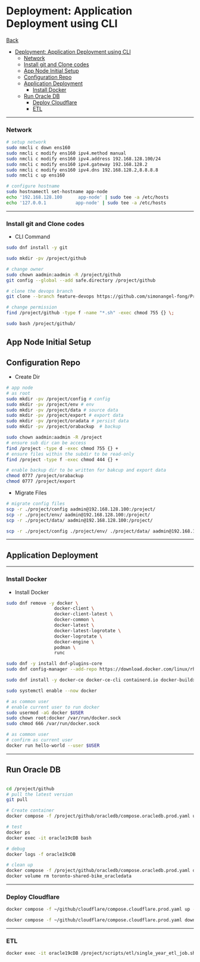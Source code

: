 # Deployment: Application Deployment using CLI

[Back](../../../README.md)

- [Deployment: Application Deployment using CLI](#deployment-application-deployment-using-cli)
    - [Network](#network)
    - [Install git and Clone codes](#install-git-and-clone-codes)
  - [App Node Initial Setup](#app-node-initial-setup)
  - [Configuration Repo](#configuration-repo)
  - [Application Deployment](#application-deployment)
    - [Install Docker](#install-docker)
  - [Run Oracle DB](#run-oracle-db)
    - [Deploy Cloudflare](#deploy-cloudflare)
    - [ETL](#etl)

---

### Network

```sh
# setup network
sudo nmcli c down ens160
sudo nmcli c modify ens160 ipv4.method manual
sudo nmcli c modify ens160 ipv4.address 192.168.128.100/24
sudo nmcli c modify ens160 ipv4.gateway 192.168.128.2
sudo nmcli c modify ens160 ipv4.dns 192.168.128.2,8.8.8.8
sudo nmcli c up ens160

# configure hostname
sudo hostnamectl set-hostname app-node
echo '192.168.128.100      app-node' | sudo tee -a /etc/hosts
echo '127.0.0.1           app-node' | sudo tee -a /etc/hosts
```

---

### Install git and Clone codes

- CLI Command

```sh
sudo dnf install -y git

sudo mkdir -pv /project/github

# change owner
sudo chown aadmin:aadmin -R /project/github
git config --global --add safe.directory /project/github

# clone the devops branch
git clone --branch feature-devops https://github.com/simonangel-fong/Project-Toronto_Shared-Bike.git /project/github

# change permission
find /project/github -type f -name "*.sh" -exec chmod 755 {} \;

sudo bash /project/github/
```

## App Node Initial Setup

## Configuration Repo

- Create Dir

```sh
# app node
# as root
sudo mkdir -pv /project/config # config
sudo mkdir -pv /project/env # env
sudo mkdir -pv /project/data # source data
sudo mkdir -pv /project/export # export data
sudo mkdir -pv /project/oradata # persist data
sudo mkdir -pv /project/orabackup  # backup

sudo chown aadmin:aadmin -R /project
# ensure sub dir can be access
find /project -type d -exec chmod 755 {} +
# ensure files within the subdir to be read-only
find /project -type f -exec chmod 444 {} +

# enable backup dir to be written for bakcup and export data
chmod 0777 /project/orabackup
chmod 0777 /project/export
```

- Migrate Files

```sh
# migrate config files
scp -r ./project/config aadmin@192.168.128.100:/project/
scp -r ./project/env/ aadmin@192.168.128.100:/project/
scp -r ./project/data/ aadmin@192.168.128.100:/project/

scp -r ./project/config ./project/env/ ./project/data/ aadmin@192.168.128.100:/project/
```

---

## Application Deployment

---

### Install Docker

- Install Docker

```sh
sudo dnf remove -y docker \
                  docker-client \
                  docker-client-latest \
                  docker-common \
                  docker-latest \
                  docker-latest-logrotate \
                  docker-logrotate \
                  docker-engine \
                  podman \
                  runc

sudo dnf -y install dnf-plugins-core
sudo dnf config-manager --add-repo https://download.docker.com/linux/rhel/docker-ce.repo

sudo dnf install -y docker-ce docker-ce-cli containerd.io docker-buildx-plugin docker-compose-plugin

sudo systemctl enable --now docker

# as common user
# enable current user to run docker
sudo usermod -aG docker $USER
sudo chown root:docker /var/run/docker.sock
sudo chmod 666 /var/run/docker.sock

# as common user
# confirm as current user
docker run hello-world --user $USER
```

---

## Run Oracle DB

```sh

cd /project/github
# pull the latest version
git pull

# Create container
docker compose -f /project/github/oracledb/compose.oracledb.prod.yaml up --build -d && docker exec -it -u root:root oracle19cDB bash /project/scripts/init/init.sh

# test
docker ps
docker exec -it oracle19cDB bash

# debug
docker logs -f oracle19cDB

# clean up
docker compose -f /project/github/oracledb/compose.oracledb.prod.yaml down
docker volume rm toronto-shared-bike_oracledata
```

---

### Deploy Cloudflare

```sh
docker compose -f ~/github/cloudflare/compose.cloudflare.prod.yaml up --build -d

docker compose -f ~/github/cloudflare/compose.cloudflare.prod.yaml down
```

---

### ETL

```sh
docker exec -it oracle19cDB /project/scripts/etl/single_year_etl_job.sh 2019
```

